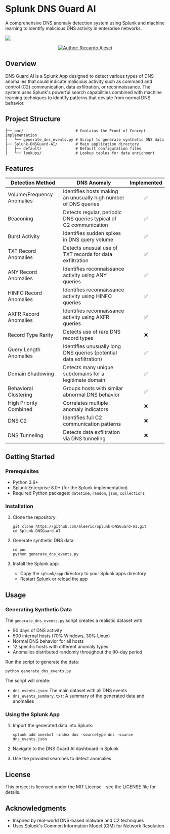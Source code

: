 # Splunk DNS Guard AI
A comprehensive DNS anomaly detection system using Splunk and machine learning to identify malicious DNS activity in enterprise networks.

![](imgs/banner.gif)

<p align="center">
  <a href="#"><img src="https://img.shields.io/badge/Author-Riccardo%20Alesci-blue.svg" alt="Author: Riccardo Alesci"/></a>
</p>



## Overview

DNS Guard AI is a Splunk App designed to detect various types of DNS anomalies that could indicate malicious activity such as command and control (C2) communication, data exfiltration, or reconnaissance. The system uses Splunk's powerful search capabilities combined with machine learning techniques to identify patterns that deviate from normal DNS behavior.

## Project Structure

```
├── poc/                       # Contains the Proof of Concept implementation
│   └── generate_dns_events.py # Script to generate synthetic DNS data
├── Splunk-DNSGuard-AI/        # Main application directory
│   ├── default/               # Default configuration files
│   └── lookups/               # Lookup tables for data enrichment
```

## Features

| Detection Method                  | DNS Anomaly                             | Implemented |
|-----------------------------------|-----------------------------------------|:-----------:|
| Volume/Frequency Anomalies        | Identifies hosts making an unusually high number of DNS queries         | ✅          |
| Beaconing                         | Detects regular, periodic DNS queries typical of C2 communication                     | ✅          |
| Burst Activity                    | Identifies sudden spikes in DNS query volume                | ✅          |
| TXT Record Anomalies              | Detects unusual use of TXT records for data exfiltration               | ✅          |
| ANY Record Anomalies              | Identifies reconnaissance activity using ANY queries               | ✅          |
| HINFO Record Anomalies              | Identifies reconnaissance activity using HINFO queries               | ✅          |
| AXFR Record Anomalies              | Identifies reconnaissance activity using AXFR queries               | ✅          |
| Record Type Rarity                | Detects use of rare DNS record types             | ❌          |
| Query Length Anomalies            | Identifies unusually long DNS queries (potential data exfiltration)                  | ✅          |
| Domain Shadowing                  | Detects many unique subdomains for a legitimate domain              | ✅          |
| Behavioral Clustering             | Groups hosts with similar abnormal DNS behavior                   | ✅          |
| High Priority Combined            | Correlates multiple anomaly indicators        | ❌          |
| DNS C2                            | Identifies full C2 communication patterns          | ❌          |
| DNS Tunneling                     | Detects data exfiltration via DNS tunneling                 | ❌          |


## Getting Started

### Prerequisites

- Python 3.6+
- Splunk Enterprise 8.0+ (for the Splunk implementation)
- Required Python packages: `datetime`, `random`, `json`, `collections`

### Installation

1. Clone the repository:
   ```
   git clone https://github.com/aleeric/Splunk-DNSGuard-AI.git
   cd Splunk-DNSGuard-AI
   ```

2. Generate synthetic DNS data:
   ```
   cd poc
   python generate_dns_events.py
   ```

3. Install the Splunk app:
   - Copy the `splunk/app` directory to your Splunk apps directory
   - Restart Splunk or reload the app

## Usage

### Generating Synthetic Data

The `generate_dns_events.py` script creates a realistic dataset with:
- 90 days of DNS activity
- 500 internal hosts (70% Windows, 30% Linux)
- Normal DNS behavior for all hosts
- 12 specific hosts with different anomaly types
- Anomalies distributed randomly throughout the 90-day period

Run the script to generate the data:
```
python generate_dns_events.py
```

The script will create:
- `dns_events.json`: The main dataset with all DNS events
- `dns_events_summary.txt`: A summary of the generated data and anomalies

### Using the Splunk App

1. Import the generated data into Splunk:
   ```
   splunk add oneshot -index dns -sourcetype dns -source dns_events.json
   ```

2. Navigate to the DNS Guard AI dashboard in Splunk
3. Use the provided searches to detect anomalies

## License

This project is licensed under the MIT License - see the LICENSE file for details.

## Acknowledgments

- Inspired by real-world DNS-based malware and C2 techniques
- Uses Splunk's Common Information Model (CIM) for Network Resolution 